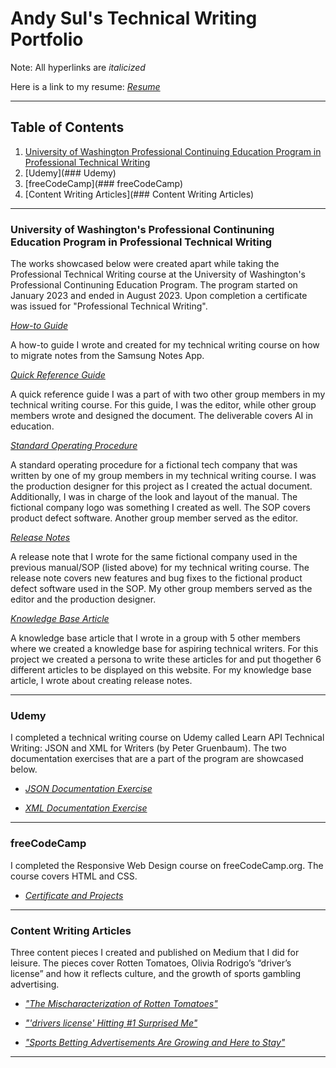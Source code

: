 # Andy Sul's Technical Writing Portfolio

Note: All hyperlinks are *italicized*

Here is a link to my resume: *[Resume](https://github.com/skym97/Portfolio/blob/main/Resume.pdf)*

-------------------------

## **Table of Contents**

1. [University of Washington Professional Continuing Education Program in Professional Technical Writing](https://github.com/skym97/Portfolio/blob/main/README.md#university-of-washingtons-professional-continuning-education-program-in-professional-technical-writing)
2. [Udemy](### Udemy)
3. [freeCodeCamp](### freeCodeCamp)
4. [Content Writing Articles](### Content Writing Articles)

-------------------------

### University of Washington's Professional Continuning Education Program in Professional Technical Writing 

The works showcased below were created apart while taking the Professional Technical Writing course at the University of Washington's Professional Continuning Education Program. The program started on January 2023 and ended in August 2023. Upon completion a certificate was issued for "Professional Technical Writing".

*[How-to Guide](https://github.com/skym97/Portfolio/blob/main/How%20to%20Guide.pdf)*									

A how-to guide I wrote and created for my technical writing course on how to migrate notes from the Samsung Notes App.

*[Quick Reference Guide](https://github.com/skym97/Portfolio/blob/main/Quick%20Reference%20Guide.pdf)*								

A quick reference guide I was a part of with two other group members in my technical writing course. For this guide, I was the editor, while other group members wrote and designed the document. The deliverable covers AI in education. 

*[Standard Operating Procedure](https://github.com/skym97/Portfolio/blob/main/Standard%20Operating%20Procedure.pdf)*

A standard operating procedure for a fictional tech company that was written by one of my group members in my technical writing course. I was the production designer for this project as I created the actual document. Additionally, I was in charge of the look and layout of the manual. The fictional company logo was something I created as well. The SOP covers product defect software. Another group member served as the editor.

*[Release Notes](https://github.com/skym97/Portfolio/blob/main/Release%20Note.pdf)*

A release note that I wrote for the same fictional company used in the previous manual/SOP (listed above) for my technical writing course. The release note covers new features and bug fixes to the fictional product defect software used in the SOP. My other group members served as the editor and the production designer. 

*[Knowledge Base Article](https://vandevan4.wixsite.com/tech-writing/creating-release-notes)*

A knowledge base article that I wrote in a group with 5 other members where we created a knowledge base for aspiring technical writers. For this project we created a persona to write these articles for and put thogether 6 different articles to be displayed on this website. For my knowledge base article, I wrote about creating release notes.

-------------------------

### Udemy

I completed a technical writing course on Udemy called Learn API Technical Writing: JSON and XML for Writers (by Peter Gruenbaum). The two documentation exercises that are a part of the program are showcased below. 

* *[JSON Documentation Exercise](https://github.com/skym97/Portfolio/blob/main/JSON%20Documentation%20Exercise.pdf)*

* *[XML Documentation Exercise](https://github.com/skym97/Portfolio/blob/main/XML%20Documentation%20Exercise.pdf)*

-------------------------

### freeCodeCamp 

I completed the Responsive Web Design course on freeCodeCamp.org. The course covers HTML and CSS.

* *[Certificate and Projects](https://www.freecodecamp.org/certification/skma97/responsive-web-design)*

-------------------------

### Content Writing Articles								

Three content pieces I created and published on Medium that I did for leisure. The pieces cover Rotten Tomatoes, Olivia Rodrigo’s “driver’s license” and how it reflects culture, and the growth of sports gambling advertising. 

* *["The Mischaracterization of Rotten Tomatoes"](https://asul.medium.com/the-mischaracterization-of-rotten-tomatoes-3918f1669a29)*

* *["'drivers license' Hitting #1 Surprised Me"](https://asul.medium.com/why-drivers-license-hitting-1-surprised-me-d872c23f5d4)*

* *["Sports Betting Advertisements Are Growing and Here to Stay"](https://asul.medium.com/sports-betting-advertisements-are-growing-and-here-to-stay-913ac8b58065)*

-------------------------
